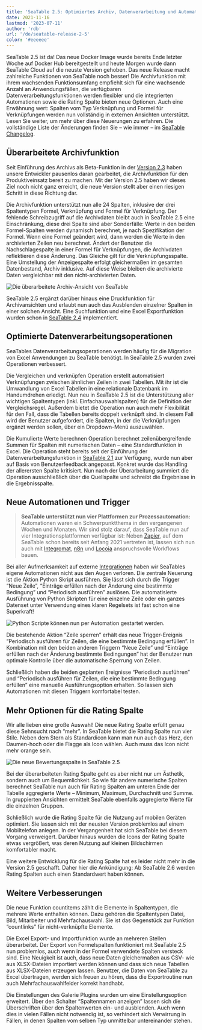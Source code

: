 ```yaml
---
title: 'SeaTable 2.5: Optimiertes Archiv, Datenverarbeitung und Automationen - SeaTable'
date: 2021-11-16
lastmod: '2023-07-11'
author: 'rdb'
url: '/de/seatable-release-2-5'
color: '#eeeeee'
---
```


SeaTable 2.5 ist da! Das neue Docker Image wurde bereits Ende letzter Woche auf Docker Hub bereitgestellt und heute Morgen wurde dann SeaTable Cloud auf die neuste Version gehoben. Das neue Release macht zahlreiche Funktionen von SeaTable noch besser! Die Archivfunktion mit ihrem wachsenden Funktionsumfang empfiehlt sich für eine wachsende Anzahl an Anwendungsfällen, die verfügbaren Datenverarbeitungsfunktionen werden flexibler und die integrierten Automationen sowie die Rating Spalte bieten neue Optionen. Auch eine Erwähnung wert: Spalten vom Typ Verknüpfung und Formel für Verknüpfungen werden nun vollständig in externen Ansichten unterstützt. Lesen Sie weiter, um mehr über diese Neuerungen zu erfahren. Die vollständige Liste der Änderungen finden Sie – wie immer – im [SeaTable Changelog](/docs/changelog/version-2-5/).

## Überarbeitete Archivfunktion

Seit Einführung des Archivs als Beta-Funktion in der [Version 2.3](/seatable-release-2-3/?lang=auto) haben unsere Entwickler pausenlos daran gearbeitet, die Archivfunktion für den Produktiveinsatz bereit zu machen. Mit der Version 2.5 haben wir dieses Ziel noch nicht ganz erreicht, die neue Version stellt aber einen riesigen Schritt in diese Richtung dar.

Die Archivfunktion unterstützt nun alle 24 Spalten, inklusive der drei Spaltentypen Formel, Verknüpfung und Formel für Verknüpfung. Der fehlende Schreibzugriff auf die Archivdaten bleibt auch in SeaTable 2.5 eine Einschränkung, diese drei Spalte sind aber Sonderfälle: Werte in den beiden Formel-Spalten werden dynamisch berechnet, je nach Spezifikation der Formel. Wenn eine Formel geändert wird, dann werden die Werte in den archivierten Zeilen neu berechnet. Ändert der Benutzer die Nachschlagespalte in einer Formel für Verknüpfungen, die Archivdaten reflektieren diese Änderung. Das Gleiche gilt für die Verknüpfungsspalte. Eine Umstellung der Anzeigespalte erfolgt gleichermaßen im gesamten Datenbestand, Archiv inklusive. Auf diese Weise bleiben die archivierte Daten vergleichbar mit den nicht-archivierten Daten.

![Die überarbeitete Archiv-Ansicht von SeaTable](https://seatable.io/wp-content/uploads/2021/11/archive-view.jpg)

SeaTable 2.5 ergänzt darüber hinaus eine Druckfunktion für Archivansichten und erlaubt nun auch das Ausblenden einzelner Spalten in einer solchen Ansicht. Eine Suchfunktion und eine Excel Exportfunktion wurden schon in [SeaTable 2.4](/seatable-release-2-4/?lang=auto) implementiert.

## Optimierte Datenverarbeitungsoperationen

SeaTables Datenverarbeitungsoperationen werden häufig für die Migration von Excel Anwendungen zu SeaTable benötigt. In SeaTable 2.5 wurden zwei Operationen verbessert.

Die Vergleichen und verknüpfen Operation erstellt automatisiert Verknüpfungen zwischen ähnlichen Zeilen in zwei Tabellen. Mit ihr ist die Umwandlung von Excel Tabellen in eine relationale Datenbank im Handumdrehen erledigt. Nun neu in SeaTable 2.5 ist die Unterstützung aller wichtigen Spaltentypen (inkl. Einfachauswahlspalten) für die Definition der Vergleichsregel. Außerdem bietet die Operation nun auch mehr Flexibilität für den Fall, dass die Tabellen bereits doppelt verknüpft sind. In diesem Fall wird der Benutzer aufgefordert, die Spalten, in der die Verknüpfungen ergänzt werden sollen, über ein Dropdown-Menü auszuwählen.

Die Kumulierte Werte berechnen Operation berechnet zeilenübergreifende Summen für Spalten mit numerischen Daten – eine Standardfunktion in Excel. Die Operation steht bereits seit der Einführung der Datenverarbeitungsfunktion in [SeaTable 2.1](/seatable-release-2-1/?lang=auto) zur Verfügung, wurde nun aber auf Basis von Benutzerfeedback angepasst. Konkret wurde das Handling der allerersten Spalte kritisiert. Nun nach der Überarbeitung summiert die Operation ausschließlich über die Quellspalte und schreibt die Ergebnisse in die Ergebnisspalte.

## Neue Automationen und Trigger

> **SeaTable unterstützt nun vier Plattformen zur Prozessautomation:**  
> Automationen waren ein Schwerpunktthema in den vergangenen Wochen und Monaten. Wir sind stolz darauf, dass SeaTable nun auf vier Integrationsplattformen verfügbar ist: Neben [Zapier](https://zapier.com/apps/seatable/integrations), auf dem SeaTable schon bereits seit Anfang 2021 vertreten ist, lassen sich nun auch mit [Integromat](https://www.integromat.com/en/integrations/seatable), [n8n](https://n8n.io/integrations/n8n-nodes-base.seaTable) und [Locoia](https://www.locoia.com/connector/seatable-integration) anspruchsvolle Workflows bauen.

Bei aller Aufmerksamkeit auf externe [Integrationen](https://seatable.io/integrationen/) haben wir SeaTables eigene Automationen nicht aus den Augen verloren. Die zentrale Neuerung ist die Aktion Python Skript ausführen. Sie lässt sich durch die Trigger “Neue Zeile”, “Einträge erfüllen nach der Änderung eine bestimmte Bedingung” und “Periodisch ausführen” auslösen. Die automatisierte Ausführung von Python Skripten für eine einzelne Zeile oder ein ganzes Datenset unter Verwendung eines klaren Regelsets ist fast schon eine Superkraft!

![Python Scripte können nun per Automation gestartet werden.](https://seatable.io/wp-content/uploads/2021/11/python-script-durch-automation-511x448.jpg)

Die bestehende Aktion “Zeile sperren” erhält das neue Trigger-Ereignis “Periodisch ausführen für Zeilen, die eine bestimmte Bedingung erfüllen”. In Kombination mit den beiden anderen Triggern “Neue Zeile” und “Einträge erfüllen nach der Änderung bestimmte Bedingungen” hat der Benutzer nun optimale Kontrolle über die automatische Sperrung von Zeilen.

Schließlich haben die beiden geplanten Ereignisse “Periodisch ausführen” und “Periodisch ausführen für Zeilen, die eine bestimmte Bedingung erfüllen” eine manuelle Ausführungsoption erhalten. So lassen sich Automationen mit diesen Triggern komfortabel testen.

## Mehr Optionen für die Rating Spalte

Wir alle lieben eine große Auswahl! Die neue Rating Spalte erfüllt genau diese Sehnsucht nach “mehr”. In SeaTable bietet die Rating Spalte nun vier Stile. Neben dem Stern als Standardicon kann man nun auch das Herz, den Daumen-hoch oder die Flagge als Icon wählen. Auch muss das Icon nicht mehr orange sein.

![Die neue Bewertungsspalte in SeaTable 2.5](https://seatable.io/wp-content/uploads/2021/11/Bewertungsspalte.jpg)

Bei der überarbeiteten Rating Spalte geht es aber nicht nur um Ästhetik, sondern auch um Bequemlichkeit. So wie für andere numerische Spalten berechnet SeaTable nun auch für Rating Spalten am unteren Ende der Tabelle aggregierte Werte – Minimum, Maximum, Durchschnitt und Summe. In gruppierten Ansichten ermittelt SeaTable ebenfalls aggregierte Werte für die einzelnen Gruppen.

Schließlich wurde die Rating Spalte für die Nutzung auf mobilen Geräten optimiert. Sie lassen sich mit der neusten Version problemlos auf einem Mobiltelefon anlegen. In der Vergangenheit hat sich SeaTable bei diesem Vorgang verweigert. Darüber hinaus wurden die Icons der Rating Spalte etwas vergrößert, was deren Nutzung auf kleinen Bildschirmen komfortabler macht.

Eine weitere Entwicklung für die Rating Spalte hat es leider nicht mehr in die Version 2.5 geschafft. Daher hier die Ankündigung: Ab SeaTable 2.6 werden Rating Spalten auch einen Standardwert haben können.

## Weitere Verbesserungen

Die neue Funktion countitems zählt die Elemente in Spaltentypen, die mehrere Werte enthalten können. Dazu gehören die Spaltentypen Datei, Bild, Mitarbeiter und Mehrfachauswahl. Sie ist das Gegenstück zur Funktion “countlinks” für nicht-verknüpfte Elemente.

Die Excel Export- und Importfunktion wurde an mehreren Stellen überarbeitet. Der Export von Formelspalten funktioniert mit SeaTable 2.5 nun problemlos, auch wenn in der Formel verwendete Spalten versteck sind. Eine Neuigkeit ist auch, dass neue Daten gleichermaßen aus CSV- wie aus XLSX-Dateien importiert werden können und dass sich neue Tabellen aus XLSX-Dateien erzeugen lassen. Benutzer, die Daten von SeaTable zu Excel übertragen, werden sich freuen zu hören, dass die Exportroutine nun auch Mehrfachauswahlfelder korrekt handhabt.

Die Einstellungen des Galerie Plugins wurden um eine Einstellungsoption erweitert. Über den Schalter “Spaltennamen anzeigen” lassen sich die Überschriften über den Spaltenwerten ein- und ausblenden. Auch wenn dies in vielen Fällen nicht notwendig ist, so verhindert sich Verwirrung in Fällen, in denen Spalten vom selben Typ unmittelbar untereinander stehen.
